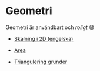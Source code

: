 # Geometri

Geometri är användbart och *roligt* :smile:

* [Skalning i 2D (engelska)](scaling2d.md)

* [Area](area.md)

* [Triangulering grunder](triangulering.md)

